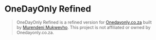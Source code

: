 # OneDayOnly Refined

> OneDayOnly Refined is a refined version for [Onedayonly.co.za](https://onedayonly.co.za) built by [Murendeni Mukwevho](https://mukwevhom.xyz). This project is not affiliated or owned by Onedayonly.co.za.